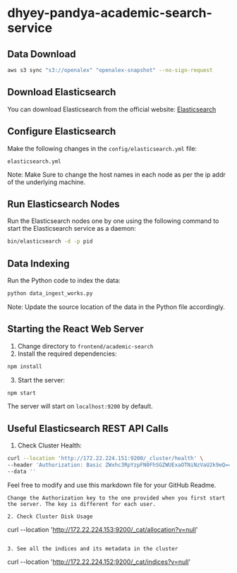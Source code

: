 # dhyey-pandya-academic-search-service

## Data Download
```bash
aws s3 sync "s3://openalex" "openalex-snapshot" --no-sign-request
```

## Download Elasticsearch
You can download Elasticsearch from the official website: [Elasticsearch](https://www.elastic.co/)

## Configure Elasticsearch
Make the following changes in the `config/elasticsearch.yml` file:
```
elasticsearch.yml
```
Note: Make Sure to change the host names in each node as per the ip addr of the underlying machine.

## Run Elasticsearch Nodes
Run the Elasticsearch nodes one by one using the following command to start the Elasticsearch service as a daemon:
```bash
bin/elasticsearch -d -p pid
```

## Data Indexing
Run the Python code to index the data:
```bash
python data_ingest_works.py
```
Note: Update the source location of the data in the Python file accordingly.

## Starting the React Web Server
1. Change directory to `frontend/academic-search`
2. Install the required dependencies:
```bash
npm install
```
3. Start the server:
```bash
npm start
```
The server will start on `localhost:9200` by default.

## Useful Elasticsearch REST API Calls
1. Check Cluster Health:
```bash
curl --location 'http://172.22.224.151:9200/_cluster/health' \
--header 'Authorization: Basic ZWxhc3RpYzpFN0FhSGZWUExaOTNiNzVaU2k9eQ==' \
--data ''
```

Feel free to modify and use this markdown file for your GitHub Readme.
```
Change the Authorization key to the one provided when you first start the server. The key is different for each user.

2. Check Cluster Disk Usage

```
curl --location 'http://172.22.224.153:9200/_cat/allocation?v=null'
```

3. See all the indices and its metadata in the cluster
```
curl --location 'http://172.22.224.152:9200/_cat/indices?v=null'
```





